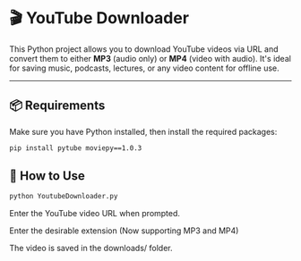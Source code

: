 # 🎬 YouTube Downloader

This Python project allows you to download YouTube videos via URL and convert them to either **MP3** (audio only) or **MP4** (video with audio). It's ideal for saving music, podcasts, lectures, or any video content for offline use.

---

## 📦 Requirements

Make sure you have Python installed, then install the required packages:

```bash
pip install pytube moviepy==1.0.3
```
## 🚀 How to Use

```bash
python YoutubeDownloader.py
```

Enter the YouTube video URL when prompted.

Enter the desirable extension (Now supporting MP3 and MP4)

The video is saved in the downloads/ folder.
